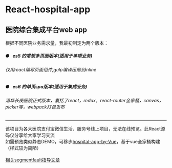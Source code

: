 # React-hospital-app
## 医院综合集成平台web app<br>
根据不同医院业务需求量，我最初制定为两个版本：<br>
##### ●&nbsp;&nbsp;&nbsp;es5 的常规多页面版本(适用于单项业务)<br>
###### 仅用react编写页面组件,gulp编译压缩到inline<br>
##### ●&nbsp;&nbsp;&nbsp;es6 的单页spa版本(适用于集成业务)<br>
###### 清华长庚医院正式版本，囊括了react，redux，react-router全家桶，canvas，picker等，webpack打包发布
---
该项目为各大医院支付宝微信生活、服务号线上项目，无法在线预览。此React源码仅分享给大家学习交流<br>
如需预览类似静态DEMO，可移步[hospital-app-by-Vue](https://github.com/yukilzw/hospital-app-by-Vue)，基于vue全家桶构建（样式较为简陋）
<br>
<br>
[相关segmentfault指导文章](https://segmentfault.com/a/1190000010632731)
 
